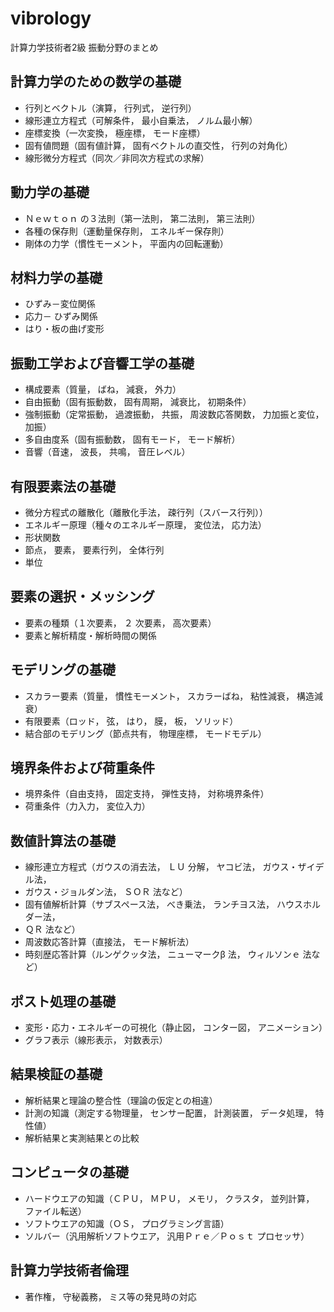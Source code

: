 # vibrology

計算力学技術者2級 振動分野のまとめ

## 計算力学のための数学の基礎
- 行列とベクトル（演算， 行列式， 逆行列）
- 線形連立方程式（可解条件， 最小自乗法， ノルム最小解）
- 座標変換（一次変換， 極座標， モード座標）
- 固有値問題（固有値計算， 固有ベクトルの直交性， 行列の対角化）
- 線形微分方程式（同次／非同次方程式の求解）

## 動力学の基礎
- Ｎｅｗｔｏｎ の３法則（第一法則， 第二法則， 第三法則）
- 各種の保存則（運動量保存則， エネルギー保存則）
- 剛体の力学（慣性モーメント， 平面内の回転運動）

## 材料力学の基礎
- ひずみ－変位関係
- 応力－ ひずみ関係
- はり・板の曲げ変形

## 振動工学および音響工学の基礎
- 構成要素（質量， ばね， 減衰， 外力）
- 自由振動（固有振動数， 固有周期， 減衰比， 初期条件）
- 強制振動（定常振動， 過渡振動， 共振， 周波数応答関数， 力加振と変位， 加振）
- 多自由度系（固有振動数， 固有モード， モード解析）
- 音響（音速， 波長， 共鳴， 音圧レベル）

## 有限要素法の基礎
- 微分方程式の離散化（離散化手法， 疎行列（スバース行列））
- エネルギー原理（種々のエネルギー原理， 変位法， 応力法）
- 形状関数
- 節点， 要素， 要素行列， 全体行列
- 単位

## 要素の選択・メッシング
- 要素の種類（１次要素， ２ 次要素， 高次要素）
- 要素と解析精度・解析時間の関係

## モデリングの基礎
- スカラー要素（質量， 慣性モーメント， スカラーばね， 粘性減衰， 構造減衰）
- 有限要素（ロッド， 弦， はり， 膜， 板， ソリッド）
- 結合部のモデリング（節点共有， 物理座標， モードモデル）

## 境界条件および荷重条件
- 境界条件（自由支持， 固定支持， 弾性支持， 対称境界条件）
- 荷重条件（力入力， 変位入力）

## 数値計算法の基礎
- 線形連立方程式（ガウスの消去法， ＬＵ 分解， ヤコビ法， ガウス・ザイデル法，
- ガウス・ジョルダン法， ＳＯＲ 法など）
- 固有値解析計算（サブスペース法， べき乗法， ランチヨス法， ハウスホルダー法，
- ＱＲ 法など）
- 周波数応答計算（直接法， モード解析法）
- 時刻歴応答計算（ルンゲクッタ法， ニューマークβ 法， ウィルソンｅ 法など）

## ポスト処理の基礎
- 変形・応力・エネルギーの可視化（静止図， コンター図， アニメーション）
- グラフ表示（線形表示， 対数表示）

## 結果検証の基礎
- 解析結果と理論の整合性（理論の仮定との相違）
- 計測の知識（測定する物理量， センサー配置， 計測装置， データ処理， 特性値）
- 解析結果と実測結果との比較

## コンピュータの基礎
- ハードウエアの知識（ＣＰＵ， ＭＰＵ， メモリ， クラスタ， 並列計算， ファイル転送）
- ソフトウエアの知識（ＯＳ， プログラミング言語）
- ソルバー（汎用解析ソフトウエア， 汎用Ｐｒｅ／Ｐｏｓｔ プロセッサ）

## 計算力学技術者倫理
- 著作権， 守秘義務， ミス等の発見時の対応